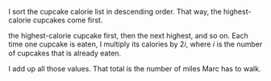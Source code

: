 I sort the cupcake calorie list in descending order. That way, the highest-calorie cupcakes come first.

the highest-calorie cupcake first, then the next highest, and so on. Each time one cupcake is eaten, I multiply its calories by 2𝑖, where 𝑖 is the number of cupcakes that is already eaten.

I add up all those values. That total is the number of miles Marc has to walk.